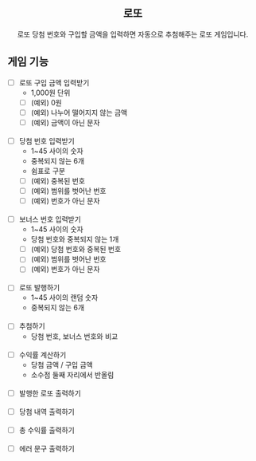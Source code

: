 <div align="center">
<h2>로또</h2>
로또 당첨 번호와 구입할 금액을 입력하면 자동으로 추첨해주는 로또 게임입니다.
</div>

## 게임 기능

- [ ] 로또 구입 금액 입력받기
    - 1,000원 단위
    - [ ] (예외) 0원
    - [ ] (예외) 나누어 떨어지지 않는 금액
    - [ ] (예외) 금액이 아닌 문자
      <br><br/>
- [ ] 당첨 번호 입력받기
    - 1~45 사이의 숫자
    - 중복되지 않는 6개
    - 쉼표로 구분
    - [ ] (예외) 중복된 번호
    - [ ] (예외) 범위를 벗어난 번호
    - [ ] (예외) 번호가 아닌 문자
      <br><br/>
- [ ] 보너스 번호 입력받기
    - 1~45 사이의 숫자
    - 당첨 번호와 중복되지 않는 1개
    - [ ] (예외) 당첨 번호와 중복된 번호
    - [ ] (예외) 범위를 벗어난 번호
    - [ ] (예외) 번호가 아닌 문자
      <br><br/>
- [ ] 로또 발행하기
    - 1~45 사이의 랜덤 숫자
    - 중복되지 않는 6개
      <br><br/>
- [ ] 추첨하기
    - 당첨 번호, 보너스 번호와 비교
      <br><br/>
- [ ] 수익률 계산하기
    - 당첨 금액 / 구입 금액
    - 소수점 둘째 자리에서 반올림
      <br><br/>
- [ ] 발행한 로또 출력하기
  <br><br/>
- [ ] 당첨 내역 출력하기
  <br><br/>
- [ ] 총 수익률 출력하기
  <br><br/>
- [ ] 에러 문구 출력하기